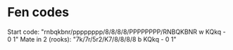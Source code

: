 # Fen codes

Start code: "rnbqkbnr/pppppppp/8/8/8/8/PPPPPPPP/RNBQKBNR w KQkq - 0 1"
Mate in 2 (rooks): "7k/7r/5r2/K7/8/8/8/8 b KQkq - 0 1"
